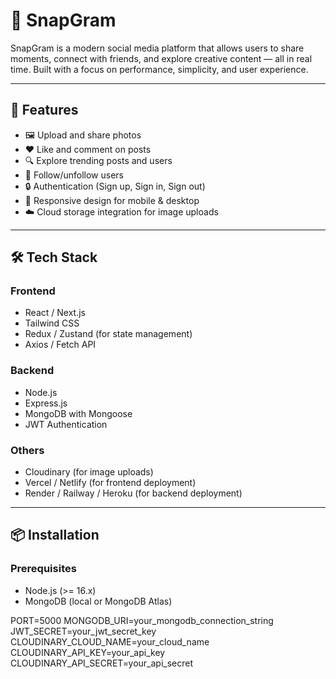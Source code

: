 # 📸 SnapGram

SnapGram is a modern social media platform that allows users to share moments, connect with friends, and explore creative content — all in real time. Built with a focus on performance, simplicity, and user experience.

---

## 🚀 Features

- 🖼️ Upload and share photos
- ❤️ Like and comment on posts
- 🔍 Explore trending posts and users
- 👥 Follow/unfollow users
- 🔒 Authentication (Sign up, Sign in, Sign out)
- 📱 Responsive design for mobile & desktop
- ☁️ Cloud storage integration for image uploads

---

## 🛠️ Tech Stack

### Frontend
- React / Next.js
- Tailwind CSS
- Redux / Zustand (for state management)
- Axios / Fetch API

### Backend
- Node.js
- Express.js
- MongoDB with Mongoose
- JWT Authentication

### Others
- Cloudinary (for image uploads)
- Vercel / Netlify (for frontend deployment)
- Render / Railway / Heroku (for backend deployment)

---

## 📦 Installation

### Prerequisites
- Node.js (>= 16.x)
- MongoDB (local or MongoDB Atlas)

PORT=5000
MONGODB_URI=your_mongodb_connection_string
JWT_SECRET=your_jwt_secret_key
CLOUDINARY_CLOUD_NAME=your_cloud_name
CLOUDINARY_API_KEY=your_api_key
CLOUDINARY_API_SECRET=your_api_secret
